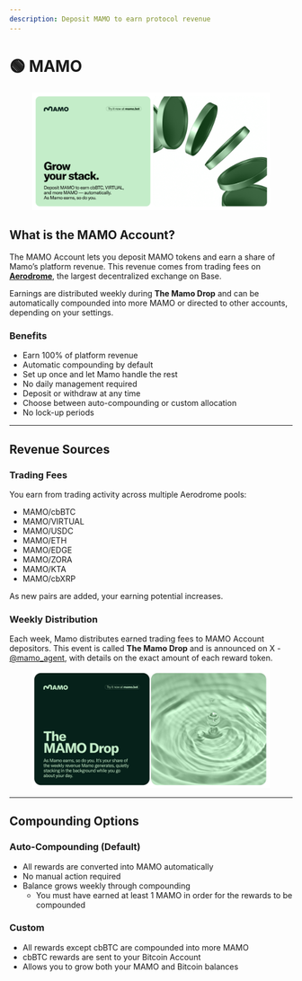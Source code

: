 ```yaml
---
description: Deposit MAMO to earn protocol revenue
---
```


# 🟢 MAMO

<figure><img src="../.gitbook/assets/1920x950 (2).png" alt=""><figcaption></figcaption></figure>

## What is the MAMO Account?

The MAMO Account lets you deposit MAMO tokens and earn a share of Mamo’s platform revenue. This revenue comes from trading fees on [**Aerodrome**](https://aerodrome.finance/), the largest decentralized exchange on Base.

Earnings are distributed weekly during **The Mamo Drop** and can be automatically compounded into more MAMO or directed to other accounts, depending on your settings.

### Benefits

* Earn 100% of platform revenue
* Automatic compounding by default
* Set up once and let Mamo handle the rest
* No daily management required
* Deposit or withdraw at any time
* Choose between auto-compounding or custom allocation
* No lock-up periods



***

## Revenue Sources

### Trading Fees

You earn from trading activity across multiple Aerodrome pools:

* MAMO/cbBTC
* MAMO/VIRTUAL
* MAMO/USDC
* MAMO/ETH
* MAMO/EDGE
* MAMO/ZORA
* MAMO/KTA
* MAMO/cbXRP

As new pairs are added, your earning potential increases.

### Weekly Distribution

Each week, Mamo distributes earned trading fees to MAMO Account depositors. This event is called **The Mamo Drop** and is announced on X - [@mamo\_agent](https://x.com/mamo_agent), with details on the exact amount of each reward token.

<figure><img src="../.gitbook/assets/image.png" alt=""><figcaption></figcaption></figure>



***

## Compounding Options

### Auto-Compounding (Default)

* All rewards are converted into MAMO automatically
* No manual action required
* Balance grows weekly through compounding
  * You must have earned at least 1 MAMO in order for the rewards to be compounded

### Custom

* All rewards except cbBTC are compounded into more MAMO
* cbBTC rewards are sent to your Bitcoin Account
* Allows you to grow both your MAMO and Bitcoin balances

<figure><img src="../.gitbook/assets/bitcointoggle - 01.gif" alt="" width="563"><figcaption></figcaption></figure>
